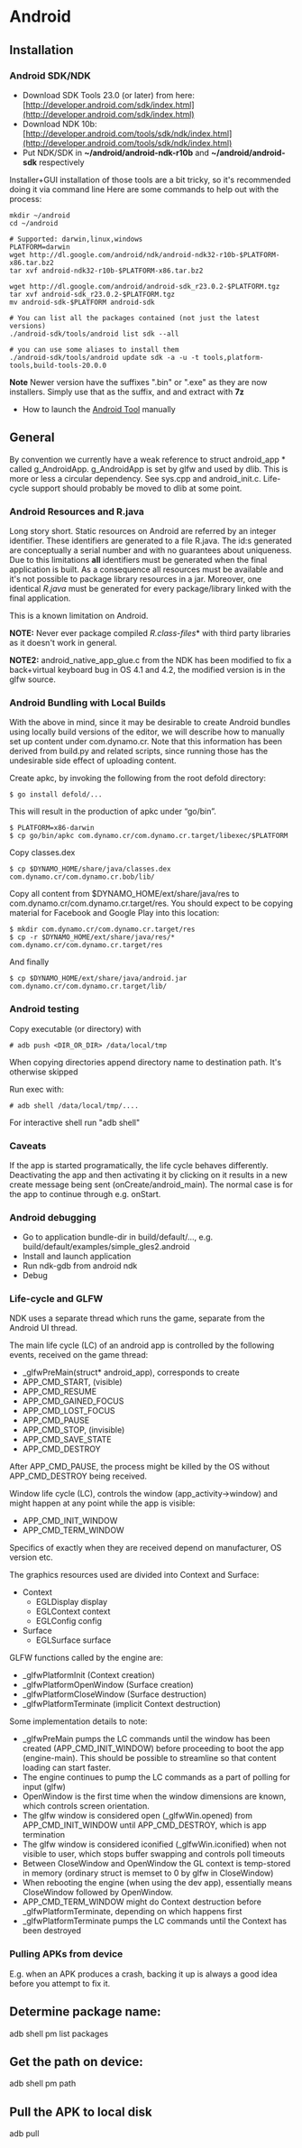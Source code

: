 # Android

## Installation

### Android SDK/NDK

* Download SDK Tools 23.0 (or later) from here: [http://developer.android.com/sdk/index.html](http://developer.android.com/sdk/index.html)
* Download NDK 10b: [http://developer.android.com/tools/sdk/ndk/index.html](http://developer.android.com/tools/sdk/ndk/index.html)
* Put NDK/SDK in **~/android/android-ndk-r10b** and **~/android/android-sdk** respectively

Installer+GUI installation of those tools are a bit tricky, so it's recommended doing it via command line
Here are some commands to help out with the process:

    mkdir ~/android
    cd ~/android

    # Supported: darwin,linux,windows
    PLATFORM=darwin
    wget http://dl.google.com/android/ndk/android-ndk32-r10b-$PLATFORM-x86.tar.bz2
    tar xvf android-ndk32-r10b-$PLATFORM-x86.tar.bz2

    wget http://dl.google.com/android/android-sdk_r23.0.2-$PLATFORM.tgz
    tar xvf android-sdk_r23.0.2-$PLATFORM.tgz
    mv android-sdk-$PLATFORM android-sdk

    # You can list all the packages contained (not just the latest versions)
    ./android-sdk/tools/android list sdk --all

    # you can use some aliases to install them
    ./android-sdk/tools/android update sdk -a -u -t tools,platform-tools,build-tools-20.0.0

**Note** Newer version have the suffixes ".bin" or ".exe" as they are now installers.
Simply use that as the suffix, and and extract with **7z**

* How to launch the [Android Tool](http://developer.android.com/sdk/installing/adding-packages.html) manually


## General

By convention we currently have a weak reference to struct android\_app \* called g\_AndroidApp.
g\_AndroidApp is set by glfw and used by dlib. This is more or less a circular dependency. See sys.cpp and android_init.c.
Life-cycle support should probably be moved to dlib at some point.

### Android Resources and R.java

Long story short. Static resources on Android are referred by an integer identifier. These identifiers are generated to a file R.java.
The id:s generated are conceptually a serial number and with no guarantees about uniqueness. Due to this limitations **all** identifiers
must be generated when the final application is built. As a consequence all resources must be available and it's not possible to package
library resources in a jar. Moreover, one identical *R.java* must be generated for every package/library linked with the final application.

This is a known limitation on Android.

**NOTE:** Never ever package compiled **R*.class-files** with third party libraries as it doesn't work in general.

**NOTE2:** android_native_app_glue.c from the NDK has been modified to fix a back+virtual keyboard bug in OS 4.1 and 4.2, the modified version is in the glfw source.

### Android Bundling with Local Builds

With the above in mind, since it may be desirable to create Android bundles using locally build versions of the editor, we will describe how
to manually set up content under com.dynamo.cr. Note that this information has been derived from build.py and related scripts, since running
those has the undesirable side effect of uploading content.

Create apkc, by invoking the following from the root defold directory:

    $ go install defold/...

This will result in the production of apkc under “go/bin”.

    $ PLATFORM=x86-darwin
    $ cp go/bin/apkc com.dynamo.cr/com.dynamo.cr.target/libexec/$PLATFORM

Copy classes.dex

    $ cp $DYNAMO_HOME/share/java/classes.dex com.dynamo.cr/com.dynamo.cr.bob/lib/


Copy all content from $DYNAMO_HOME/ext/share/java/res to com.dynamo.cr/com.dynamo.cr.target/res. You should expect to be copying material for
Facebook and Google Play into this location:

    $ mkdir com.dynamo.cr/com.dynamo.cr.target/res
    $ cp -r $DYNAMO_HOME/ext/share/java/res/* com.dynamo.cr/com.dynamo.cr.target/res

And finally

    $ cp $DYNAMO_HOME/ext/share/java/android.jar com.dynamo.cr/com.dynamo.cr.target/lib/


### Android testing

Copy executable (or directory) with

    # adb push <DIR_OR_DIR> /data/local/tmp

When copying directories append directory name to destination path. It's otherwise skipped

Run exec with:

    # adb shell /data/local/tmp/....

For interactive shell run "adb shell"


### Caveats

If the app is started programatically, the life cycle behaves differently. Deactivating the app and then activating it by clicking on it results in a new
create message being sent (onCreate/android_main). The normal case is for the app to continue through e.g. onStart.

### Android debugging

* Go to application bundle-dir in build/default/...,  e.g. build/default/examples/simple_gles2.android
* Install and launch application
* Run ndk-gdb from android ndk
* Debug

### Life-cycle and GLFW

NDK uses a separate thread which runs the game, separate from the Android UI thread.

The main life cycle (LC) of an android app is controlled by the following events, received on the game thread:

* _glfwPreMain(struct* android_app), corresponds to create
* APP_CMD_START, (visible)
* APP_CMD_RESUME
* APP_CMD_GAINED_FOCUS
* APP_CMD_LOST_FOCUS
* APP_CMD_PAUSE
* APP_CMD_STOP, (invisible)
* APP_CMD_SAVE_STATE
* APP_CMD_DESTROY

After APP_CMD_PAUSE, the process might be killed by the OS without APP_CMD_DESTROY being received.

Window life cycle (LC), controls the window (app_activity->window) and might happen at any point while the app is visible:

* APP_CMD_INIT_WINDOW
* APP_CMD_TERM_WINDOW

Specifics of exactly when they are received depend on manufacturer, OS version etc.

The graphics resources used are divided into Context and Surface:

* Context
  * EGLDisplay display
  * EGLContext context
  * EGLConfig config
* Surface
  * EGLSurface surface

GLFW functions called by the engine are:

* _glfwPlatformInit (Context creation)
* _glfwPlatformOpenWindow (Surface creation)
* _glfwPlatformCloseWindow (Surface destruction)
* _glfwPlatformTerminate (implicit Context destruction)

Some implementation details to note:

* _glfwPreMain pumps the LC commands until the window has been created (APP_CMD_INIT_WINDOW) before proceeding to boot the app (engine-main).
  This should be possible to streamline so that content loading can start faster.
* The engine continues to pump the LC commands as a part of polling for input (glfw)
* OpenWindow is the first time when the window dimensions are known, which controls screen orientation.
* The glfw window is considered open (_glfwWin.opened) from APP_CMD_INIT_WINDOW until APP_CMD_DESTROY, which is app termination
* The glfw window is considered iconified (_glfwWin.iconified) when not visible to user, which stops buffer swapping and controls poll timeouts
* Between CloseWindow and OpenWindow the GL context is temp-stored in memory (ordinary struct is memset to 0 by glfw in CloseWindow)
* When rebooting the engine (when using the dev app), essentially means CloseWindow followed by OpenWindow.
* APP_CMD_TERM_WINDOW might do Context destruction before _glfwPlatformTerminate, depending on which happens first
* _glfwPlatformTerminate pumps the LC commands until the Context has been destroyed

### Pulling APKs from device

E.g. when an APK produces a crash, backing it up is always a good idea before you attempt to fix it.

## Determine package name:
  adb shell pm list packages
## Get the path on device:
  adb shell pm path <package-name>
## Pull the APK to local disk
  adb pull <package-path>

